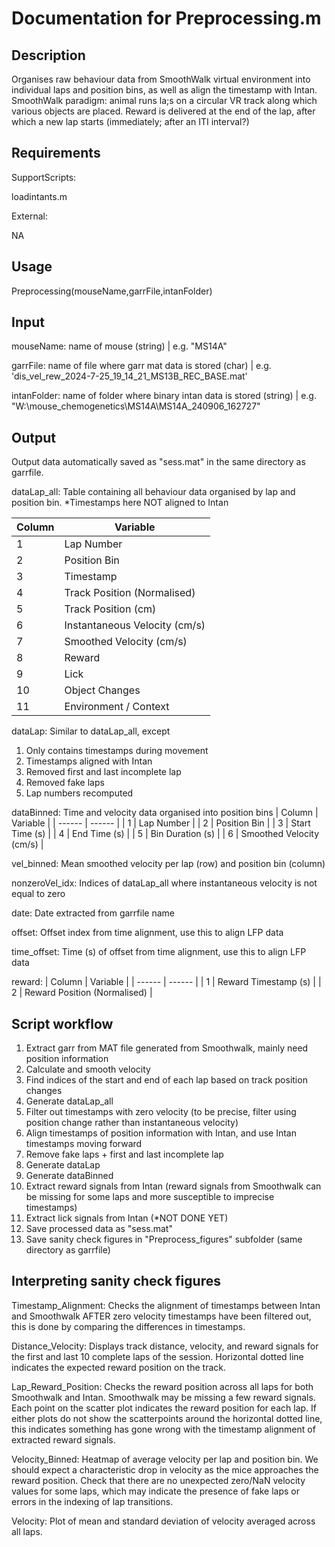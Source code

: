 # Documentation for Preprocessing.m

## Description
Organises raw behaviour data from SmoothWalk virtual environment into individual laps and position bins, as well as align the timestamp with Intan. 
SmoothWalk paradigm: animal runs la;s on a circular VR track along which various objects are placed. Reward is delivered at the end of the lap, after which a new lap starts (immediately; after an ITI interval?)   

## Requirements

SupportScripts:

  loadintants.m

External:

  NA 

## Usage
Preprocessing(mouseName,garrFile,intanFolder)

## Input
mouseName: name of mouse (string) | e.g. "MS14A"

garrFile: name of file where garr mat data is stored (char) | e.g. 'dis_vel_rew_2024-7-25_19_14_21_MS13B_REC_BASE.mat'

intanFolder: name of folder where binary intan data is stored (string) | e.g. "W:\mouse_chemogenetics\MS14A\MS14A_240906_162727"

## Output

Output data automatically saved as "sess.mat" in the same directory as garrfile.

dataLap_all:
Table containing all behaviour data organised by lap and position bin. *Timestamps here NOT aligned to Intan

| Column | Variable |
| ------ | ------ |
| 1 | Lap Number |
| 2 | Position Bin |
| 3 | Timestamp |
| 4 | Track Position (Normalised) |
| 5 | Track Position (cm) |
| 6 | Instantaneous Velocity (cm/s) |
| 7 | Smoothed Velocity (cm/s) |
| 8 | Reward |
| 9 | Lick |
| 10 | Object Changes |
| 11 | Environment / Context |

dataLap:
Similar to dataLap_all, except
1) Only contains timestamps during movement
2) Timestamps aligned with Intan
3) Removed first and last incomplete lap
4) Removed fake laps
5) Lap numbers recomputed

dataBinned:
Time and velocity data organised into position bins
| Column | Variable |
| ------ | ------ |
| 1 | Lap Number |
| 2 | Position Bin |
| 3 | Start Time (s) |
| 4 | End Time (s) |
| 5 | Bin Duration (s) |
| 6 | Smoothed Velocity (cm/s) |

vel_binned:
Mean smoothed velocity per lap (row) and position bin (column)

nonzeroVel_idx:
Indices of dataLap_all where instantaneous velocity is not equal to zero

date:
Date extracted from garrfile name

offset:
Offset index from time alignment, use this to align LFP data

time_offset:
Time (s) of offset from time alignment, use this to align LFP data

reward:
| Column | Variable |
| ------ | ------ |
| 1 | Reward Timestamp (s) |
| 2 | Reward Position (Normalised) |

## Script workflow
1) Extract garr from MAT file generated from Smoothwalk, mainly need position information
2) Calculate and smooth velocity
3) Find indices of the start and end of each lap based on track position changes
4) Generate dataLap_all
5) Filter out timestamps with zero velocity (to be precise, filter using position change rather than instantaneous velocity)
6) Align timestamps of position information with Intan, and use Intan timestamps moving forward
7) Remove fake laps + first and last incomplete lap
8) Generate dataLap
9) Generate dataBinned
10) Extract reward signals from Intan (reward signals from Smoothwalk can be missing for some laps and more susceptible to imprecise timestamps)
11) Extract lick signals from Intan (*NOT DONE YET)
12) Save processed data as "sess.mat"
13) Save sanity check figures in "Preprocess_figures" subfolder (same directory as garrfile)

## Interpreting sanity check figures
Timestamp_Alignment: Checks the alignment of timestamps between Intan and Smoothwalk AFTER zero velocity timestamps have been filtered out, this is done by comparing the differences in timestamps.

Distance_Velocity: Displays track distance, velocity, and reward signals for the first and last 10 complete laps of the session. Horizontal dotted line indicates the expected reward position on the track.

Lap_Reward_Position: Checks the reward position across all laps for both Smoothwalk and Intan. Smoothwalk may be missing a few reward signals. Each point on the scatter plot indicates the reward position for each lap. If either plots do not show the scatterpoints around the horizontal dotted line, this indicates something has gone wrong with the timestamp alignment of extracted reward signals.

Velocity_Binned: Heatmap of average velocity per lap and position bin. We should expect a characteristic drop in velocity as the mice approaches the reward position. Check that there are no unexpected zero/NaN velocity values for some laps, which may indicate the presence of fake laps or errors in the indexing of lap transitions.

Velocity: Plot of mean and standard deviation of velocity averaged across all laps.

